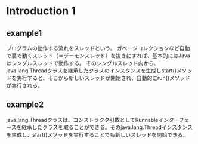 # Introduction 1

## example1
プログラムの動作する流れをスレッドという。
ガベージコレクションなど自動で裏で動くスレッド（＝デーモンスレッド）を抜きにすれば、基本的にはJavaはシングルスレッドで動作する。
そのシングルスレッド内から、java.lang.Threadクラスを継承したクラスのインスタンスを生成しstart()メソッドを実行すると、そこから新しいスレッドが開始され、自動的にrun()メソッドが実行される。

## example2
java.lang.Threadクラスは、コンストラクタ引数としてRunnableインターフェースを継承したクラスを取ることができる。そのjava.lang.Threadインスタンスを生成し、start()メソッドを実行することでも新しいスレッドを開始できる。
